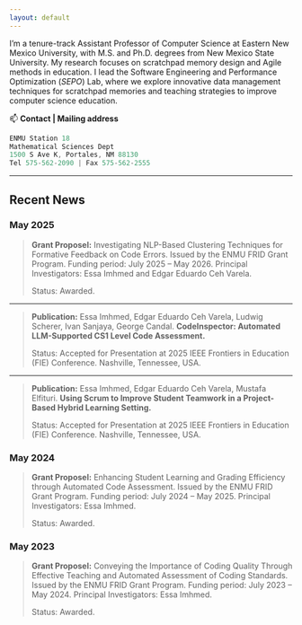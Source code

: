 ```yaml
---
layout: default
---
```


I’m a tenure-track Assistant Professor of Computer Science at Eastern New Mexico University, with M.S. and Ph.D. degrees from New Mexico State University. My research focuses on scratchpad memory design and Agile methods in education. I lead the Software Engineering and Performance Optimization (_SEPO_) Lab, where we explore innovative data management techniques for scratchpad memories and teaching strategies to improve computer science education.

<!-- ## About Me
I am a tenure-track Assistant Professor of Computer Science at Eastern New Mexico University, holding M.S. and Ph.D. degrees from New Mexico State University. I lead the Software Engineering and Performance Optimization (_SEPO_) Lab, where we explore data management and replacement schemes for a novel scratchpad memory design. My group and I also investigate the application of Agile methods in education, as well as teaching strategies and assessment techniques to enhance students’ coding experiences. This project aims to bridge the gap between theory and practice, preparing students for success in the evolving field of computer science. -->

<!-- I am a tenure-track Assistant Professor of Computer Science at Eastern New Mexico University, holding M.S. and Ph.D. degrees from New Mexico State University. I lead the Software Engineering and Performance Optimization (SEPO) Lab, where we explore innovative data management and replacement schemes for a novel high-performance scratchpad memory design. We also investigate the application of Agile methodologies in education, as well as teaching strategies and assessment techniques to improve students' software development skills. Through this work, we aim to bridge the gap between theory and practice, preparing students for success in the evolving field of computer science. -->

📫 **Contact | Mailing address**
```js
ENMU Station 18
Mathematical Sciences Dept
1500 S Ave K, Portales, NM 88130
Tel 575-562-2090 | Fax 575-562-2555
```

<!-- | Contact Info                        | Mailing address    |
|:------------------------------------|:-------------------|
| Mathematical Sciences Dept 18       | ENMU Station 18    |
| Eastern New Mexico University       | 1500 S Ave K       |
| Tel 575-562-2090 / Fax 575-562-2555 | Portales, NM 88130 | -->

<!-- | Contact Info                        | Mailing Address    |
|:------------------------------------|:-------------------|
| Mathematical Sciences Dept 18  <br> Eastern New Mexico University  <br> Tel 575-562-2090 / Fax 575-562-2555 | ENMU Station 18  <br> 1500 S Ave K  <br> Portales, NM 88130 | -->

---

## Recent News

### May 2025
> **Grant Proposel:** Investigating NLP-Based Clustering Techniques for Formative Feedback on Code Errors. Issued by the ENMU FRID Grant Program. Funding period: July 2025 – May 2026. Principal Investigators: Essa Imhmed and Edgar Eduardo Ceh Varela.
>
> Status: Awarded.

---

> **Publication:** Essa Imhmed, Edgar Eduardo Ceh Varela, Ludwig Scherer, Ivan Sanjaya, George Candal. **CodeInspector: Automated LLM-Supported CS1 Level Code Assessment.**
>
> Status: Accepted for Presentation at 2025 IEEE Frontiers in Education (FIE) Conference.
> Nashville, Tennessee, USA.

---

> **Publication:** Essa Imhmed, Edgar Eduardo Ceh Varela, Mustafa Elfituri. **Using Scrum to Improve Student Teamwork in a Project-Based Hybrid Learning Setting.**
>
> Status: Accepted for Presentation at 2025 IEEE Frontiers in Education (FIE) Conference.
> Nashville, Tennessee, USA.

### May 2024
> **Grant Proposel:** Enhancing Student Learning and Grading Efficiency through Automated Code Assessment. Issued by the ENMU FRID Grant Program. Funding period: July 2024 – May 2025. Principal Investigators: Essa Imhmed.
>
> Status: Awarded.

### May 2023
> **Grant Proposel:** Conveying the Importance of Coding Quality Through Effective Teaching and Automated Assessment of Coding Standards. Issued by the ENMU FRID Grant Program. Funding period: July 2023 – May 2024. Principal Investigators: Essa Imhmed.
>
> Status: Awarded.

<!-- > This is a blockquote following a header.
>
> When something is important enough, you do it even if the odds are not in your favor.

Text can be **bold**, _italic_, or ~~strikethrough~~.

[Link to another page](./another-page.html).

There should be whitespace between paragraphs.

There should be whitespace between paragraphs. We recommend including a README, or a file with information about your project.

# Header 1

This is a normal paragraph following a header. GitHub is a code hosting platform for version control and collaboration. It lets you and others work together on projects from anywhere.

## Header 2

> This is a blockquote following a header.
>
> When something is important enough, you do it even if the odds are not in your favor.

### Header 3

```js
// Javascript code with syntax highlighting.
var fun = function lang(l) {
  dateformat.i18n = require('./lang/' + l)
  return true;
}
```

```ruby
# Ruby code with syntax highlighting
GitHubPages::Dependencies.gems.each do |gem, version|
  s.add_dependency(gem, "= #{version}")
end
```

#### Header 4

*   This is an unordered list following a header.
*   This is an unordered list following a header.
*   This is an unordered list following a header.

##### Header 5

1.  This is an ordered list following a header.
2.  This is an ordered list following a header.
3.  This is an ordered list following a header.

###### Header 6

| head1        | head two          | three |
|:-------------|:------------------|:------|
| ok           | good swedish fish | nice  |
| out of stock | good and plenty   | nice  |
| ok           | good `oreos`      | hmm   |
| ok           | good `zoute` drop | yumm  |

### There's a horizontal rule below this.

* * *

### Here is an unordered list:

*   Item foo
*   Item bar
*   Item baz
*   Item zip

### And an ordered list:

1.  Item one
1.  Item two
1.  Item three
1.  Item four

### And a nested list:

- level 1 item
  - level 2 item
  - level 2 item
    - level 3 item
    - level 3 item
- level 1 item
  - level 2 item
  - level 2 item
  - level 2 item
- level 1 item
  - level 2 item
  - level 2 item
- level 1 item

### Small image

![Octocat](https://github.githubassets.com/images/icons/emoji/octocat.png)

### Large image

![Branching](https://guides.github.com/activities/hello-world/branching.png)


### Definition lists can be used with HTML syntax.

<dl>
<dt>Name</dt>
<dd>Godzilla</dd>
<dt>Born</dt>
<dd>1952</dd>
<dt>Birthplace</dt>
<dd>Japan</dd>
<dt>Color</dt>
<dd>Green</dd>
</dl>

```
Long, single-line code blocks should not wrap. They should horizontally scroll if they are too long. This line should be long enough to demonstrate this.
```

```
The final element.
``` -->
